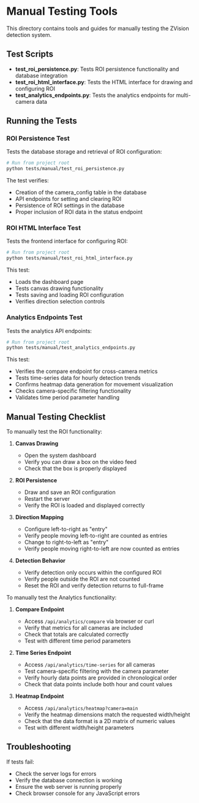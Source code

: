 # Manual Testing Tools

This directory contains tools and guides for manually testing the ZVision detection system.

## Test Scripts

- **test_roi_persistence.py**: Tests ROI persistence functionality and database integration
- **test_roi_html_interface.py**: Tests the HTML interface for drawing and configuring ROI
- **test_analytics_endpoints.py**: Tests the analytics endpoints for multi-camera data

## Running the Tests

### ROI Persistence Test

Tests the database storage and retrieval of ROI configuration:

```bash
# Run from project root
python tests/manual/test_roi_persistence.py
```

The test verifies:
- Creation of the camera_config table in the database
- API endpoints for setting and clearing ROI
- Persistence of ROI settings in the database
- Proper inclusion of ROI data in the status endpoint

### ROI HTML Interface Test

Tests the frontend interface for configuring ROI:

```bash
# Run from project root
python tests/manual/test_roi_html_interface.py
```

This test:
- Loads the dashboard page
- Tests canvas drawing functionality
- Tests saving and loading ROI configuration
- Verifies direction selection controls

### Analytics Endpoints Test

Tests the analytics API endpoints:

```bash
# Run from project root
python tests/manual/test_analytics_endpoints.py
```

This test:
- Verifies the compare endpoint for cross-camera metrics
- Tests time-series data for hourly detection trends
- Confirms heatmap data generation for movement visualization
- Checks camera-specific filtering functionality
- Validates time period parameter handling

## Manual Testing Checklist

To manually test the ROI functionality:

1. **Canvas Drawing**
   - Open the system dashboard
   - Verify you can draw a box on the video feed
   - Check that the box is properly displayed

2. **ROI Persistence**
   - Draw and save an ROI configuration
   - Restart the server
   - Verify the ROI is loaded and displayed correctly

3. **Direction Mapping**
   - Configure left-to-right as "entry"
   - Verify people moving left-to-right are counted as entries
   - Change to right-to-left as "entry" 
   - Verify people moving right-to-left are now counted as entries

4. **Detection Behavior**
   - Verify detection only occurs within the configured ROI
   - Verify people outside the ROI are not counted
   - Reset the ROI and verify detection returns to full-frame

To manually test the Analytics functionality:

1. **Compare Endpoint**
   - Access `/api/analytics/compare` via browser or curl
   - Verify that metrics for all cameras are included
   - Check that totals are calculated correctly
   - Test with different time period parameters

2. **Time Series Endpoint**
   - Access `/api/analytics/time-series` for all cameras
   - Test camera-specific filtering with the camera parameter
   - Verify hourly data points are provided in chronological order
   - Check that data points include both hour and count values

3. **Heatmap Endpoint**
   - Access `/api/analytics/heatmap?camera=main`
   - Verify the heatmap dimensions match the requested width/height
   - Check that the data format is a 2D matrix of numeric values
   - Test with different width/height parameters

## Troubleshooting

If tests fail:
- Check the server logs for errors
- Verify the database connection is working
- Ensure the web server is running properly
- Check browser console for any JavaScript errors 